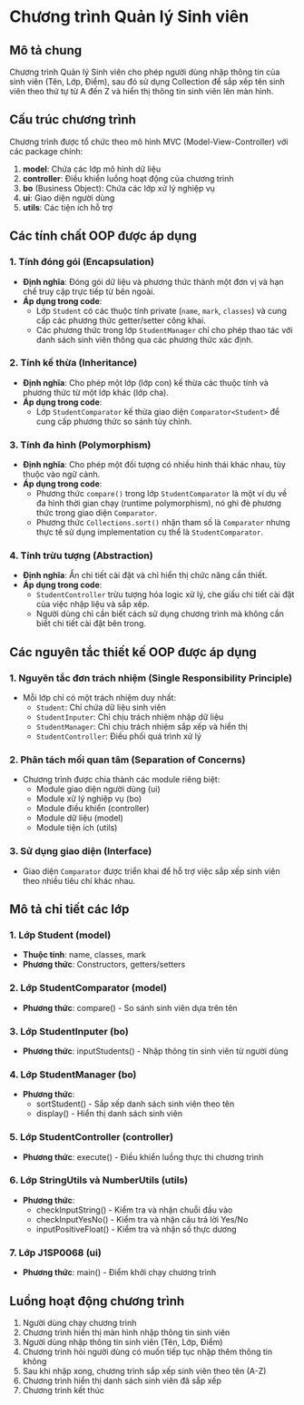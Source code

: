 # Chương trình Quản lý Sinh viên

## Mô tả chung
Chương trình Quản lý Sinh viên cho phép người dùng nhập thông tin của sinh viên (Tên, Lớp, Điểm), sau đó sử dụng Collection để sắp xếp tên sinh viên theo thứ tự từ A đến Z và hiển thị thông tin sinh viên lên màn hình.

## Cấu trúc chương trình
Chương trình được tổ chức theo mô hình MVC (Model-View-Controller) với các package chính:

1. **model**: Chứa các lớp mô hình dữ liệu
2. **controller**: Điều khiển luồng hoạt động của chương trình
3. **bo** (Business Object): Chứa các lớp xử lý nghiệp vụ
4. **ui**: Giao diện người dùng
5. **utils**: Các tiện ích hỗ trợ

## Các tính chất OOP được áp dụng

### 1. Tính đóng gói (Encapsulation)
- **Định nghĩa**: Đóng gói dữ liệu và phương thức thành một đơn vị và hạn chế truy cập trực tiếp từ bên ngoài.
- **Áp dụng trong code**:
  - Lớp `Student` có các thuộc tính private (`name`, `mark`, `classes`) và cung cấp các phương thức getter/setter công khai.
  - Các phương thức trong lớp `StudentManager` chỉ cho phép thao tác với danh sách sinh viên thông qua các phương thức xác định.

### 2. Tính kế thừa (Inheritance)
- **Định nghĩa**: Cho phép một lớp (lớp con) kế thừa các thuộc tính và phương thức từ một lớp khác (lớp cha).
- **Áp dụng trong code**:
  - Lớp `StudentComparator` kế thừa giao diện `Comparator<Student>` để cung cấp phương thức so sánh tùy chỉnh.

### 3. Tính đa hình (Polymorphism)
- **Định nghĩa**: Cho phép một đối tượng có nhiều hình thái khác nhau, tùy thuộc vào ngữ cảnh.
- **Áp dụng trong code**:
  - Phương thức `compare()` trong lớp `StudentComparator` là một ví dụ về đa hình thời gian chạy (runtime polymorphism), nó ghi đè phương thức trong giao diện `Comparator`.
  - Phương thức `Collections.sort()` nhận tham số là `Comparator` nhưng thực tế sử dụng implementation cụ thể là `StudentComparator`.

### 4. Tính trừu tượng (Abstraction)
- **Định nghĩa**: Ẩn chi tiết cài đặt và chỉ hiển thị chức năng cần thiết.
- **Áp dụng trong code**:
  - `StudentController` trừu tượng hóa logic xử lý, che giấu chi tiết cài đặt của việc nhập liệu và sắp xếp.
  - Người dùng chỉ cần biết cách sử dụng chương trình mà không cần biết chi tiết cài đặt bên trong.

## Các nguyên tắc thiết kế OOP được áp dụng

### 1. Nguyên tắc đơn trách nhiệm (Single Responsibility Principle)
- Mỗi lớp chỉ có một trách nhiệm duy nhất:
  - `Student`: Chỉ chứa dữ liệu sinh viên
  - `StudentInputer`: Chỉ chịu trách nhiệm nhập dữ liệu
  - `StudentManager`: Chỉ chịu trách nhiệm sắp xếp và hiển thị
  - `StudentController`: Điều phối quá trình xử lý

### 2. Phân tách mối quan tâm (Separation of Concerns)
- Chương trình được chia thành các module riêng biệt:
  - Module giao diện người dùng (ui)
  - Module xử lý nghiệp vụ (bo)
  - Module điều khiển (controller)
  - Module dữ liệu (model)
  - Module tiện ích (utils)

### 3. Sử dụng giao diện (Interface)
- Giao diện `Comparator` được triển khai để hỗ trợ việc sắp xếp sinh viên theo nhiều tiêu chí khác nhau.

## Mô tả chi tiết các lớp

### 1. Lớp Student (model)
- **Thuộc tính**: name, classes, mark
- **Phương thức**: Constructors, getters/setters

### 2. Lớp StudentComparator (model)
- **Phương thức**: compare() - So sánh sinh viên dựa trên tên

### 3. Lớp StudentInputer (bo)
- **Phương thức**: inputStudents() - Nhập thông tin sinh viên từ người dùng

### 4. Lớp StudentManager (bo)
- **Phương thức**:
  - sortStudent() - Sắp xếp danh sách sinh viên theo tên
  - display() - Hiển thị danh sách sinh viên

### 5. Lớp StudentController (controller)
- **Phương thức**: execute() - Điều khiển luồng thực thi chương trình

### 6. Lớp StringUtils và NumberUtils (utils)
- **Phương thức**:
  - checkInputString() - Kiểm tra và nhận chuỗi đầu vào
  - checkInputYesNo() - Kiểm tra và nhận câu trả lời Yes/No
  - inputPositiveFloat() - Kiểm tra và nhận số thực dương

### 7. Lớp J1SP0068 (ui)
- **Phương thức**: main() - Điểm khởi chạy chương trình

## Luồng hoạt động chương trình
1. Người dùng chạy chương trình
2. Chương trình hiển thị màn hình nhập thông tin sinh viên
3. Người dùng nhập thông tin sinh viên (Tên, Lớp, Điểm)
4. Chương trình hỏi người dùng có muốn tiếp tục nhập thêm thông tin không
5. Sau khi nhập xong, chương trình sắp xếp sinh viên theo tên (A-Z)
6. Chương trình hiển thị danh sách sinh viên đã sắp xếp
7. Chương trình kết thúc
